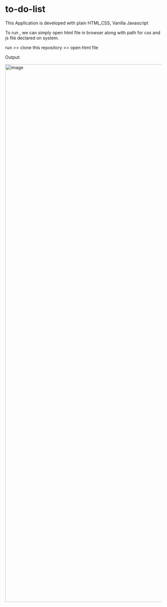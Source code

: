 # to-do-list

This Application is developed with plain HTML,CSS, Vanilla Javascript

To run , we can simply open html file in browser along with path for css and js file declared on system.


run >> clone this repository >> open html file


Output: 


<img width="1728" alt="image" src="https://github.com/Aalekh11/to-do-list/assets/49141687/53a7d4b0-a4ee-4ee5-b5fe-31a2e9e35851">
